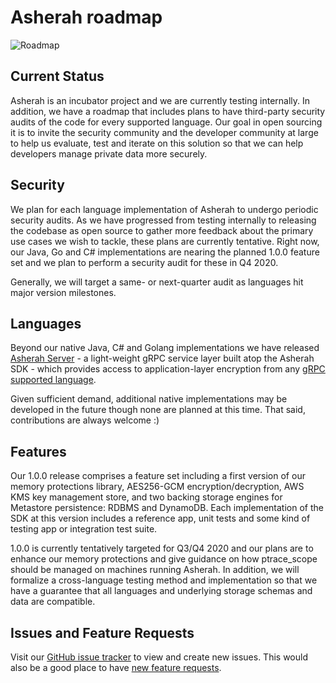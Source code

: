 # Asherah roadmap

![Roadmap](images/roadmap.png)

## Current Status

Asherah is an incubator project and we are currently testing internally. In addition, we have a 
roadmap that includes plans to have third-party security audits of the code for every supported 
language. Our goal in open sourcing it is to invite the security community and the developer 
community at large to help us evaluate, test and iterate on this solution so that we can help 
developers manage private data more securely.

## Security

We plan for each language implementation of Asherah to undergo periodic security audits. As we
have progressed from testing internally to releasing the codebase as open source to gather more
feedback about the primary use cases we wish to tackle, these plans are currently tentative.
Right now, our Java, Go and C# implementations are nearing the planned 1.0.0 feature set and we plan to 
perform a security audit for these in Q4 2020.

Generally, we will target a same- or next-quarter audit as languages hit major version milestones.


## Languages

Beyond our native Java, C# and Golang implementations we have released [Asherah Server](/server) - a light-weight gRPC service layer built atop the Asherah SDK - which provides access to application-layer encryption from any [gRPC supported language](https://grpc.io/docs/languages/).

Given sufficient demand, additional native implementations may be developed in the future though none are planned at this time.  That said, contributions are always welcome :)


## Features

Our 1.0.0 release comprises a feature set including a first version of our memory protections library, AES256-GCM 
encryption/decryption, AWS KMS key management store, and two backing storage engines for Metastore persistence: RDBMS
and DynamoDB. Each implementation of the SDK at this version includes a reference app, unit tests and some kind of 
testing app or integration test suite.

1.0.0 is currently tentatively targeted for Q3/Q4 2020 and our plans are to enhance our memory 
protections and give guidance on how ptrace_scope should be managed on machines running Asherah. In addition, 
we will formalize a cross-language testing method and implementation so that we have a guarantee that all 
languages and underlying storage schemas and data are compatible.

## Issues and Feature Requests

Visit our [GitHub issue tracker](https://github.com/godaddy/asherah/issues) to view and create new
issues. This would also be a good place to have 
[new feature requests](https://github.com/godaddy/asherah/issues/new?assignees=&labels=&template=feature_request.md).
